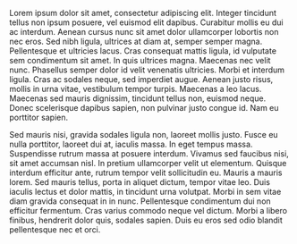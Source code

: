 Lorem ipsum dolor sit amet, consectetur adipiscing elit. Integer tincidunt tellus non ipsum posuere, vel euismod elit dapibus. Curabitur mollis eu dui ac interdum. Aenean cursus nunc sit amet dolor ullamcorper lobortis non nec eros. Sed nibh ligula, ultrices at diam at, semper semper magna. Pellentesque et ultricies lacus. Cras consequat mattis ligula, id vulputate sem condimentum sit amet. In quis ultrices magna. Maecenas nec velit nunc. Phasellus semper dolor id velit venenatis ultricies. Morbi et interdum ligula. Cras ac sodales neque, sed imperdiet augue. Aenean justo risus, mollis in urna vitae, vestibulum tempor turpis. Maecenas a leo lacus. Maecenas sed mauris dignissim, tincidunt tellus non, euismod neque. Donec scelerisque dapibus sapien, non pulvinar justo congue id. Nam eu porttitor sapien.

Sed mauris nisi, gravida sodales ligula non, laoreet mollis justo. Fusce eu nulla porttitor, laoreet dui at, iaculis massa. In eget tempus massa. Suspendisse rutrum massa at posuere interdum. Vivamus sed faucibus nisi, sit amet accumsan nisl. In pretium ullamcorper velit ut elementum. Quisque interdum efficitur ante, rutrum tempor velit sollicitudin eu. Mauris a mauris lorem. Sed mauris tellus, porta in aliquet dictum, tempor vitae leo. Duis iaculis lectus et dolor mattis, in tincidunt urna volutpat. Morbi in sem vitae diam gravida consequat in in nunc. Pellentesque condimentum dui non efficitur fermentum. Cras varius commodo neque vel dictum. Morbi a libero finibus, hendrerit dolor quis, sodales sapien. Duis eu eros sed odio blandit pellentesque nec et orci.